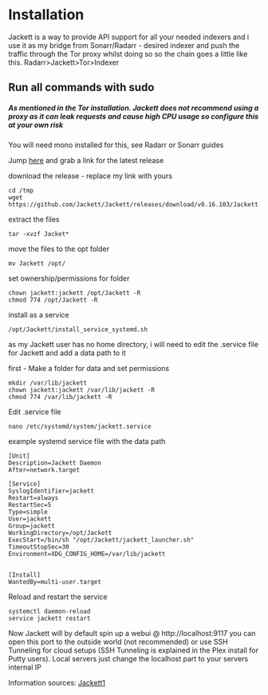 # Installation 
Jackett is a way to provide API support for all your needed indexers and i use it as my bridge from Sonarr/Radarr - desired indexer and push the traffic through the Tor proxy whilst doing so so the chain goes a little like this. Radarr>Jackett>Tor>Indexer

## Run all commands with sudo 
##### As mentioned in the Tor installation. Jackett does not recommend using a proxy as it can leak requests and cause high CPU usage so configure this at your own risk

You will need mono installed for this, see Radarr or Sonarr guides

Jump [here](https://github.com/Jackett/Jackett/releases) and grab a link for the latest release

download the release - replace my link with yours
```
cd /tmp
wget https://github.com/Jackett/Jackett/releases/download/v0.16.103/Jackett.Binaries.LinuxAMDx64.tar.gz
```

extract the files
```
tar -xvzf Jacket*
```

move the files to the opt folder
```
mv Jackett /opt/
```

set ownership/permissions for folder
```
chown jackett:jackett /opt/Jackett -R
chmod 774 /opt/Jackett -R
```

install as a service
```
/opt/Jackett/install_service_systemd.sh
```

as my Jackett user has no home directory, i will need to edit the .service file for Jackett and add a data path to it

first - Make a folder for data and set permissions
```
mkdir /var/lib/jackett
chown jackett:jackett /var/lib/jackett -R
chmod 774 /var/lib/jackett -R
```

Edit .service file
```
nano /etc/systemd/system/jackett.service
```


example systemd service file with the data path 
```
[Unit]
Description=Jackett Daemon
After=network.target

[Service]
SyslogIdentifier=jackett
Restart=always
RestartSec=5
Type=simple
User=jackett
Group=jackett
WorkingDirectory=/opt/Jackett
ExecStart=/bin/sh "/opt/Jackett/jackett_launcher.sh"
TimeoutStopSec=30
Environment=XDG_CONFIG_HOME=/var/lib/jackett


[Install]
WantedBy=multi-user.target
```

Reload and restart the service 
```
systemctl daemon-reload
service jackett restart
```

Now Jackett will by default spin up a webui @ http://localhost:9117 you can open this port to the outside world (not recommended) or use SSH Tunneling for cloud setups (SSH Tunneling is explained in the Plex install for Putty users). Local servers just change the localhost part to your servers internal IP


Information sources: [Jackett1](https://github.com/Jackett/Jackett)

